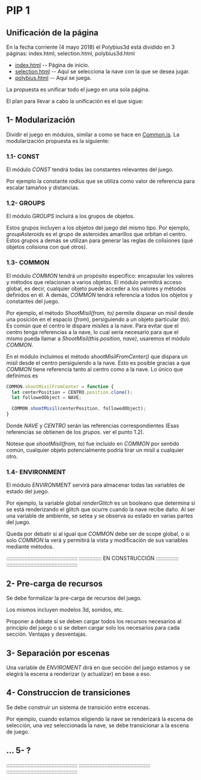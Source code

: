 # PIP 1

## Unificación de la página

En la fecha corriente (4 mayo 2018) el Polybius3d está dividido en 3 páginas: index.html, selection.html, polybius3d.html

* [index.html](https://github.com/ivoelbert/polybius3d/blob/master/index.html) -- Página de inicio.
* [selection.html](https://github.com/ivoelbert/polybius3d/blob/master/selection.html) -- Aquí se selecciona la nave con la que se desea jugar.
* [polybius.html](https://github.com/ivoelbert/polybius3d/blob/master/polybius.html) -- Aquí se juega.

La propuesta es unificar todo el juego en una sola página.

El plan para llevar a cabo la unificación es el que sigue:

## 1- Modularización

Dividir el juego en módulos, similar a como se hace en [Common.js](https://github.com/ivoelbert/polybius3d/blob/master/js/Common.js). La modularización propuesta es la siguiente:

### 1.1- CONST

El módulo *CONST* tendrá todas las constantes relevantes del juego.

Por ejemplo la constante *radius* que se utiliza como valor de referencia para escalar tamaños y distancias.

### 1.2- GROUPS

El módulo *GROUPS* incluirá a los grupos de objetos.

Estos grupos incluyen a los objetos del juego del mismo tipo. Por ejemplo, *groupAsteroids* es el grupo de asteroides amarillos que orbitan el centro.
Estos grupos a demás se utilizan para generar las reglas de colisiones (qué objetos colisiona con qué otros).

### 1.3- COMMON

El módulo *COMMON* tendrá un propósito específico: encapsular los valores y métodos que relacionan a varios objetos. El módulo permitirá acceso global, es decir, cualquier objeto puede acceder a los valores y métodos definidos en él. A demás, *COMMON* tendrá referencia a todos los objetos y constantes del juego.

Por ejemplo, el método *ShootMisil(from, to)* permite disparar un misil desde una posición en el espacio (*from*), persiguiendo a un objeto particular (*to*). Es común que el centro le dispare misiles a la nave. Para evitar que el centro tenga referencias a la nave, lo cual sería necesario para que el mismo pueda llamar a *ShootMisil(this.position, nave)*, usaremos el módulo *COMMON*.

En el módulo incluimos el método *shootMisilFromCenter()* que dispara un misil desde el centro persiguiendo a la nave. Esto es posible gracias a que *COMMON* tiene referencia tanto al centro como a la nave. Lo único que definimos es

```javascript
COMMON.shootMisilFromCenter = function {
  let centerPosition = CENTRO.position.clone();
  let followedObject = NAVE;

  COMMON.shootMisil(centerPosition, followedObject);
}
```

Donde *NAVE* y *CENTRO* serán las referencias correspondientes (Esas referencias se obtienen de los *grupos*. ver el punto 1.2).

Notese que *shootMisil(from, to)* fue incluido en *COMMON* por sentido común, cualquier objeto potencialmente podría tirar un misil a cualquier otro.

### 1.4- ENVIRONMENT

El módulo *ENVIRONMENT* servirá para almacenar todas las variables de estado del juego.

Por ejemplo, la variable global *renderGlitch* es un booleano que determina si se está renderizando el glitch que ocurre cuando la nave recibe daño. Al ser una variable de ambiente, se setea y se observa su estado en varias partes del juego.

Queda por debatir si al igual que *COMMON* debe ser de scope global, o si solo *COMMON* la verá y permitirá la vista y modificación de sus variables mediante métodos.


:::::::::::::::::::::::::::::::::::::::::::::::
::::::::::::::: EN CONSTRUCCIÓN :::::::::::::::
:::::::::::::::::::::::::::::::::::::::::::::::

## 2- Pre-carga de recursos

Se debe formalizar la pre-carga de recursos del juego.

Los mismos incluyen modelos 3d, sonidos, etc.

Proponer a debate si se deben cargar todos los recursos necesarios al principio del juego o si se deben cargar solo los necesarios para cada sección. Ventajas y desventajas.

## 3- Separación por escenas

Una variable de *ENVIROMENT* dirá en que sección del juego estamos y se elegirá la escena a renderizar (y actualizar) en base a eso.

## 4- Construccion de transiciones

Se debe construir un sistema de transición entre escenas.

Por ejemplo, cuando estamos eligiendo la nave se renderizará la escena de selección, una vez seleccionada la nave, se debe transicionar a la escena de juego.

## ... 5- ?

:::::::::::::::::::::::::::::::::::::::::::::::
:::::::::::::::::::::::::::::::::::::::::::::::
:::::::::::::::::::::::::::::::::::::::::::::::
